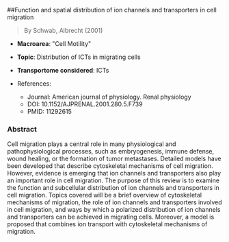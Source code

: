 ##Function and spatial distribution of ion channels and transporters in cell migration

> By Schwab, Albrecht (2001)

- **Macroarea**: "Cell Motility"
- **Topic**: Distribution of ICTs in migrating cells
- **Transportome considered**: ICTs

- References:
  - Journal: American journal of physiology. Renal physiology
  - DOI: 10.1152/AJPRENAL.2001.280.5.F739
  - PMID: 11292615

### Abstract

Cell migration plays a central role in many physiological and pathophysiological processes, such as embryogenesis, immune defense, wound healing, or the formation of tumor metastases. Detailed models have been developed that describe cytoskeletal mechanisms of cell migration. However, evidence is emerging that ion channels and transporters also play an important role in cell migration. The purpose of this review is to examine the function and subcellular distribution of ion channels and transporters in cell migration. Topics covered will be a brief overview of cytoskeletal mechanisms of migration, the role of ion channels and transporters involved in cell migration, and ways by which a polarized distribution of ion channels and transporters can be achieved in migrating cells. Moreover, a model is proposed that combines ion transport with cytoskeletal mechanisms of migration.
